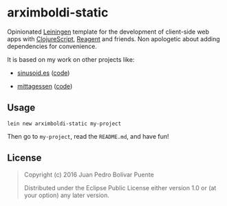 arximboldi-static
=================

Opinionated [Leiningen](http://leiningen.org/) template for the
development of client-side web apps with
[ClojureScript](http://clojurescript.net),
[Reagent](http://reagent-project.github.io/) and friends.  Non
apologetic about adding dependencies for convenience.

It is based on my work on other projects like:

* [sinusoid.es](http://sinusoid.es)
  ([code](https://github.com/arximboldi/sinusoides))

* [mittagessen](http://sinusoid.es/mittagessen)
  ([code](https://github.com/arximboldi/mittagessen))

Usage
-----

```
lein new arximboldi-static my-project
```

Then go to `my-project`, read the `README.md`, and have fun!

License
-------

>
>  Copyright (c) 2016 Juan Pedro Bolívar Puente
>
>  Distributed under the Eclipse Public License either version 1.0 or (at
>  your option) any later version.
>
